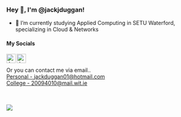 
<!---
jackjduggan/jackjduggan is a ✨ special ✨ repository because its `README.md` (this file) appears on your GitHub profile.
You can click the Preview link to take a look at your changes.
--->

<h3> Hey 👋, I'm @jackjduggan!</h3>

- 🌱 I’m currently studying Applied Computing in SETU Waterford, specializing in Cloud & Networks

<h4> My Socials </h4>
<a href="https://www.linkedin.com/in/jackduggan/">
  <img align="left" alt="Jack's LinkedIn" width="24px" src="https://cdn.jsdelivr.net/npm/simple-icons@v3/icons/linkedin.svg" />
</a>
<a href="https://twitter.com/jackjduggan/">
  <img align="left" alt="Jack's Twitter" width="24px" src="https://cdn.jsdelivr.net/npm/simple-icons@v3/icons/twitter.svg" />
</a>
<!--
<a href="https://www.instagram.com/#######################/">
  <img align="left" alt="Instagram" width="24px" src="https://cdn.jsdelivr.net/npm/simple-icons@v3/icons/instagram.svg" />
</a>
<a href="https://www.facebook.com/########################">
  <img align="left" alt="Facebook" width="24px" src="https://cdn.jsdelivr.net/npm/simple-icons@v3/icons/facebook.svg" />
</a>
-->

<br><br>
Or you can contact me via email..
<br>
<a href = "mailto: jackduggan01@hotmail.com">Personal - jackduggan01@hotmail.com</a>
<br>
<a href = "mailto: 20094010@mail.wit.ie">College - 20094010@mail.wit.ie</a>

<br><br>
<img src="https://komarev.com/ghpvc/?username=jackjduggan&color=blueviolet" align="left">
